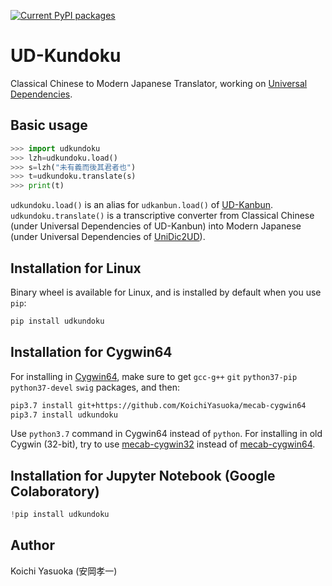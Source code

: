[![Current PyPI packages](https://badge.fury.io/py/udkundoku.svg)](https://pypi.org/project/udkundoku/)

# UD-Kundoku

Classical Chinese to Modern Japanese Translator, working on [Universal Dependencies](https://universaldependencies.org/format.html).

## Basic usage

```py
>>> import udkundoku
>>> lzh=udkundoku.load()
>>> s=lzh("未有義而後其君者也")
>>> t=udkundoku.translate(s)
>>> print(t)
```
`udkundoku.load()` is an alias for `udkanbun.load()` of [UD-Kanbun](https://github.com/KoichiYasuoka/UD-Kanbun/). `udkundoku.translate()` is a transcriptive converter from Classical Chinese (under Universal Dependencies of UD-Kanbun) into Modern Japanese (under Universal Dependencies of [UniDic2UD](https://github.com/KoichiYasuoka/UniDic2UD/)).

## Installation for Linux

Binary wheel is available for Linux, and is installed by default when you use `pip`:
```sh
pip install udkundoku
```

## Installation for Cygwin64

For installing in [Cygwin64](https://www.cygwin.com/install.html), make sure to get `gcc-g++` `git` `python37-pip` `python37-devel` `swig` packages, and then:
```sh
pip3.7 install git+https://github.com/KoichiYasuoka/mecab-cygwin64
pip3.7 install udkundoku
```
Use `python3.7` command in Cygwin64 instead of `python`. For installing in old Cygwin (32-bit), try to use [mecab-cygwin32](https://github.com/KoichiYasuoka/mecab-cygwin32) instead of [mecab-cygwin64](https://github.com/KoichiYasuoka/mecab-cygwin64).

## Installation for Jupyter Notebook (Google Colaboratory)

```py
!pip install udkundoku
```

## Author

Koichi Yasuoka (安岡孝一)

